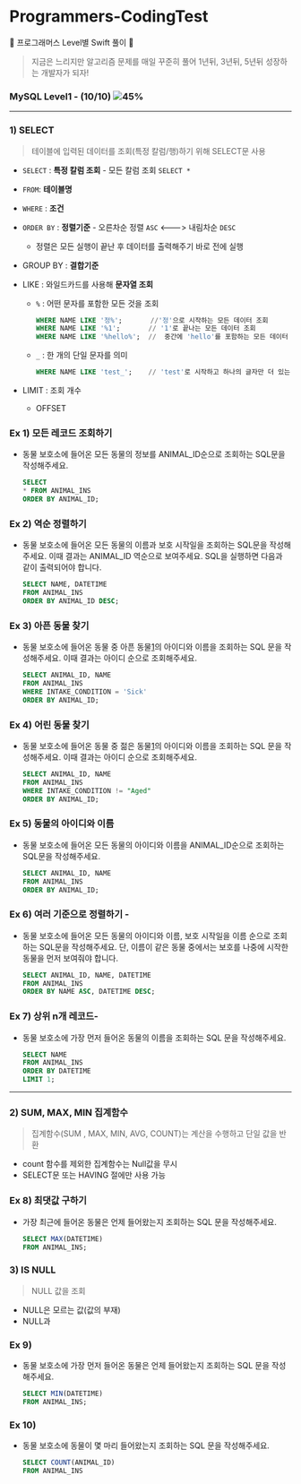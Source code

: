 # Programmers-CodingTest

🐢 프로그래머스 Level별 Swift 풀이 🚀

>지금은 느리지만 알고리즘 문제를 매일 꾸준히 풀어 1년뒤, 3년뒤, 5년뒤 성장하는 개발자가 되자!



### MySQL Level1 - (10/10) ![45%](https://progress-bar.dev/100) 

---

### 1) SELECT

> 테이블에 입력된 데이터를 조회(특정 칼럼/행)하기 위해 SELECT문 사용

- `SELECT` : **특정 칼럼 조회** - 모든 칼럼 조회 `SELECT *`

- `FROM`: **테이블명**

- `WHERE` : **조건**

- `ORDER BY` : **정렬기준** - 오른차순 정렬 `ASC` <---> 내림차순  `DESC` 
  
  - 정렬은 모든 실행이 끝난 후 데이터를 출력해주기 바로 전에 실행
  
- GROUP BY : **결합기준**

- LIKE : 와일드카드를 사용해 **문자열 조회**

  - `%` : 어떤 문자를 포함한 모든 것을 조회 

    ```sql
    WHERE NAME LIKE '정%';       //'정'으로 시작하는 모든 데이터 조회
    WHERE NAME LIKE '%1';       // '1'로 끝나는 모든 데이터 조회
    WHERE NAME LIKE '%hello%';  //  중간에 'hello'를 포함하는 모든 데이터 조회
    ```

  - `_` : 한 개의 단일 문자를 의미 

    ```sql
    WHERE NAME LIKE 'test_';    // 'test'로 시작하고 하나의 글자만 더 있는 데이터 조회
    ```

    

- LIMIT : 조회 개수

  - OFFSET



###  Ex 1) 모든 레코드 조회하기

- 동물 보호소에 들어온 모든 동물의 정보를 ANIMAL_ID순으로 조회하는 SQL문을 작성해주세요.

  ```sql
  SELECT 
  * FROM ANIMAL_INS
  ORDER BY ANIMAL_ID;
  ```




### Ex 2) 역순 정렬하기

- 동물 보호소에 들어온 모든 동물의 이름과 보호 시작일을 조회하는 SQL문을 작성해주세요. 이때 결과는 ANIMAL_ID 역순으로 보여주세요. SQL을 실행하면 다음과 같이 출력되어야 합니다.

  ```sql
  SELECT NAME, DATETIME
  FROM ANIMAL_INS
  ORDER BY ANIMAL_ID DESC;
  ```



### Ex 3) 아픈 동물 찾기

- 동물 보호소에 들어온 동물 중 아픈 동물[1](https://programmers.co.kr/learn/courses/30/lessons/59036#fn1)의 아이디와 이름을 조회하는 SQL 문을 작성해주세요. 이때 결과는 아이디 순으로 조회해주세요.

  ```sql
  SELECT ANIMAL_ID, NAME
  FROM ANIMAL_INS
  WHERE INTAKE_CONDITION = 'Sick' 
  ORDER BY ANIMAL_ID;
  ```



### Ex 4) 어린 동물 찾기

- 동물 보호소에 들어온 동물 중 젊은 동물[1](https://programmers.co.kr/learn/courses/30/lessons/59037#fn1)의 아이디와 이름을 조회하는 SQL 문을 작성해주세요. 이때 결과는 아이디 순으로 조회해주세요.

  ```sql
  SELECT ANIMAL_ID, NAME
  FROM ANIMAL_INS
  WHERE INTAKE_CONDITION != "Aged"
  ORDER BY ANIMAL_ID;
  ```



### Ex 5) 동물의 아이디와 이름

- 동물 보호소에 들어온 모든 동물의 아이디와 이름을 ANIMAL_ID순으로 조회하는 SQL문을 작성해주세요.

  ```sql
  SELECT ANIMAL_ID, NAME
  FROM ANIMAL_INS
  ORDER BY ANIMAL_ID;
  ```



### Ex 6) 여러 기준으로 정렬하기 -

- 동물 보호소에 들어온 모든 동물의 아이디와 이름, 보호 시작일을 이름 순으로 조회하는 SQL문을 작성해주세요. 단, 이름이 같은 동물 중에서는 보호를 나중에 시작한 동물을 먼저 보여줘야 합니다.

  ```sql
  SELECT ANIMAL_ID, NAME, DATETIME
  FROM ANIMAL_INS
  ORDER BY NAME ASC, DATETIME DESC;
  ```



### Ex 7) 상위 n개 레코드-

- 동물 보호소에 가장 먼저 들어온 동물의 이름을 조회하는 SQL 문을 작성해주세요.

  ```sql
  SELECT NAME
  FROM ANIMAL_INS
  ORDER BY DATETIME 
  LIMIT 1;
  ```



---

### 2) SUM, MAX, MIN 집계함수

>집계함수(SUM , MAX, MIN, AVG, COUNT)는 계산을 수행하고 단일 값을 반환

- count 함수를 제외한 집계함수는 Null값을 무시
- SELECT문 또는 HAVING 절에만 사용 가능



### Ex 8) 최댓값 구하기

- 가장 최근에 들어온 동물은 언제 들어왔는지 조회하는 SQL 문을 작성해주세요.

  ```sql
  SELECT MAX(DATETIME)
  FROM ANIMAL_INS;
  ```



### 3) IS NULL

>NULL 값을 조회

- NULL은 모르는 값(값의 부재)
- NULL과 

### Ex 9) 

- 동물 보호소에 가장 먼저 들어온 동물은 언제 들어왔는지 조회하는 SQL 문을 작성해주세요.

  ```sql
  SELECT MIN(DATETIME)
  FROM ANIMAL_INS;
  ```



### Ex 10) 

- 동물 보호소에 동물이 몇 마리 들어왔는지 조회하는 SQL 문을 작성해주세요.

  ```sql
  SELECT COUNT(ANIMAL_ID)
  FROM ANIMAL_INS
  ```

